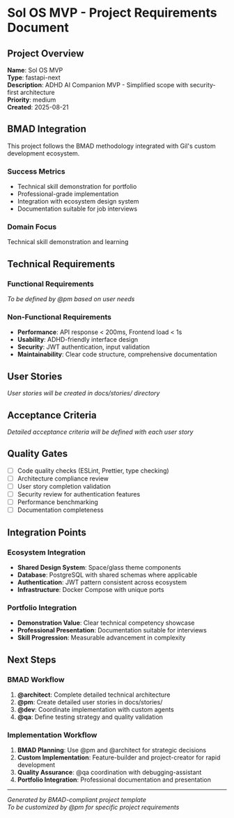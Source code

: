 # Sol OS MVP - Project Requirements Document

## Project Overview
**Name**: Sol OS MVP  
**Type**: fastapi-next  
**Description**: ADHD AI Companion MVP - Simplified scope with security-first architecture  
**Priority**: medium  
**Created**: 2025-08-21

## BMAD Integration
This project follows the BMAD methodology integrated with Gil's custom development ecosystem.

### Success Metrics
- Technical skill demonstration for portfolio
- Professional-grade implementation
- Integration with ecosystem design system
- Documentation suitable for job interviews

### Domain Focus
Technical skill demonstration and learning

## Technical Requirements

### Functional Requirements
*To be defined by @pm based on user needs*

### Non-Functional Requirements
- **Performance**: API response < 200ms, Frontend load < 1s
- **Usability**: ADHD-friendly interface design
- **Security**: JWT authentication, input validation
- **Maintainability**: Clear code structure, comprehensive documentation

## User Stories
*User stories will be created in docs/stories/ directory*

## Acceptance Criteria
*Detailed acceptance criteria will be defined with each user story*

## Quality Gates
- [ ] Code quality checks (ESLint, Prettier, type checking)
- [ ] Architecture compliance review
- [ ] User story completion validation
- [ ] Security review for authentication features
- [ ] Performance benchmarking
- [ ] Documentation completeness

## Integration Points

### Ecosystem Integration
- **Shared Design System**: Space/glass theme components
- **Database**: PostgreSQL with shared schemas where applicable
- **Authentication**: JWT pattern consistent across ecosystem
- **Infrastructure**: Docker Compose with unique ports

### Portfolio Integration
- **Demonstration Value**: Clear technical competency showcase
- **Professional Presentation**: Documentation suitable for interviews
- **Skill Progression**: Measurable advancement in complexity

## Next Steps

### BMAD Workflow
1. **@architect**: Complete detailed technical architecture
2. **@pm**: Create detailed user stories in docs/stories/
3. **@dev**: Coordinate implementation with custom agents
4. **@qa**: Define testing strategy and quality validation

### Implementation Workflow
1. **BMAD Planning**: Use @pm and @architect for strategic decisions
2. **Custom Implementation**: Feature-builder and project-creator for rapid development
3. **Quality Assurance**: @qa coordination with debugging-assistant
4. **Portfolio Integration**: Professional documentation and presentation

---

*Generated by BMAD-compliant project template*  
*To be customized by @pm for specific project requirements*